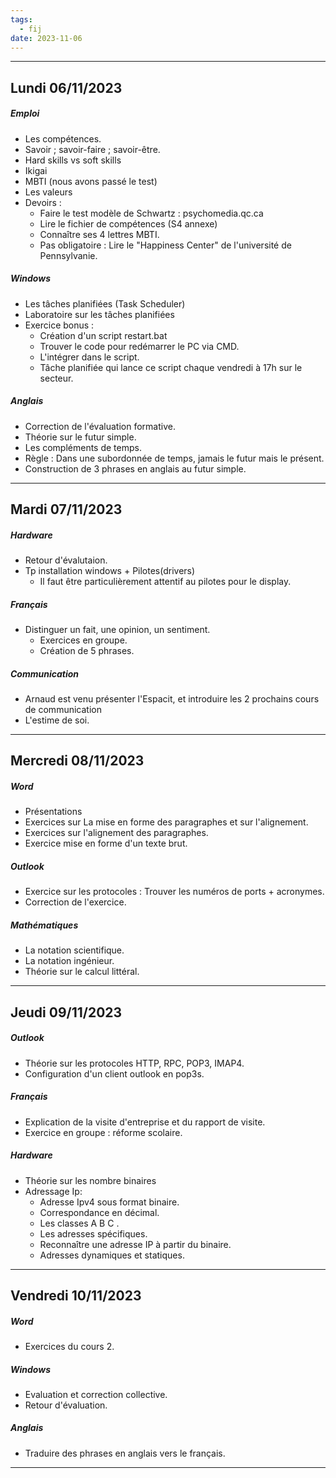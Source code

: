 ```yaml
---
tags:
  - fij
date: 2023-11-06
---
```

---
## Lundi 06/11/2023

##### Emploi
- Les compétences.
- Savoir ; savoir-faire ; savoir-être.
- Hard skills vs soft skills
- Ikigai
- MBTI (nous avons passé le test)
- Les valeurs
- Devoirs :
  - Faire le test modèle de Schwartz : psychomedia.qc.ca
  - Lire le fichier de compétences (S4 annexe)
  - Connaître ses 4 lettres MBTI.
  - Pas obligatoire : Lire le "Happiness Center" de l'université de Pennsylvanie.
##### Windows
- Les tâches planifiées (Task Scheduler)
- Laboratoire sur les tâches planifiées
- Exercice bonus :
  - Création d'un script restart.bat
  - Trouver le code pour redémarrer le PC via CMD.
  - L'intégrer dans le script.
  - Tâche planifiée qui lance ce script chaque vendredi à 17h sur le secteur.
##### Anglais
- Correction de l'évaluation formative.
- Théorie sur le futur simple.
- Les compléments de temps.
- Règle : Dans une subordonnée de temps, jamais le futur mais le présent.
- Construction de 3 phrases en anglais au futur simple.
---
## Mardi 07/11/2023

##### Hardware
- Retour d'évalutaion.
- Tp installation windows + Pilotes(drivers)
	- Il faut être particulièrement attentif au pilotes pour le display.
##### Français
- Distinguer un fait, une opinion, un sentiment. 
	- Exercices en groupe.
	- Création de 5 phrases. 
##### Communication
- Arnaud est venu présenter l'Espacit, et introduire les 2 prochains cours de communication
- L'estime de soi.

---

## Mercredi 08/11/2023

##### Word
- Présentations
- Exercices sur La mise en forme des paragraphes et sur l'alignement.
- Exercices sur l'alignement des paragraphes.
- Exercice mise en forme d'un texte brut.
##### Outlook
- Exercice sur les protocoles : Trouver les numéros de ports + acronymes.
- Correction de l'exercice.
##### Mathématiques 
- La notation scientifique.
- La notation ingénieur.
- Théorie sur le calcul littéral. 

 ---
## Jeudi 09/11/2023
##### Outlook
- Théorie sur les protocoles HTTP, RPC, POP3, IMAP4.
- Configuration d'un client outlook en pop3s.
##### Français
- Explication de la visite d'entreprise et du rapport de visite.
- Exercice en groupe : réforme scolaire. 
##### Hardware
- Théorie sur les nombre binaires 
- Adressage Ip:
	- Adresse Ipv4 sous format binaire​.
	- Correspondance en décimal​.
	- Les classes A B C ​.
	- Les adresses spécifiques​.
	- Reconnaître une adresse IP à partir du binaire​.
	- Adresses dynamiques et statiques.

---

## Vendredi 10/11/2023
##### Word
- Exercices du cours 2.
##### Windows
- Evaluation et correction collective.
- Retour d'évaluation.
##### Anglais
- Traduire des phrases en anglais vers le français.

---

